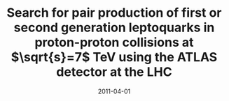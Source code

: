 ---
title: "Search for pair production of first or second generation leptoquarks in proton-proton collisions at $\\sqrt{s}=7$ TeV using the ATLAS detector at the LHC"
date: 2011-04-01
venue: Phys. Rev. D 83 (2011) 112006
link: https://doi.org/10.1103/PhysRevD.83.112006
inspire_id: 897002
authors: ATLAS Collaboration
bibtex: '@article{ATLAS:2011atv,\n archiveprefix = {arXiv},\n author = {},\n collaboration = {ATLAS},\n doi = {10.1103/PhysRevD.83.112006},\n eprint = {1104.4481},\n journal = {Phys. Rev. D},\n pages = {112006},\n primaryclass = {hep-ex},\n reportnumber = {CERN-PH-EP-2011-050},\n title = {{Search for pair production of first or second generation leptoquarks in proton-proton collisions at $\\sqrt{s}=7$ TeV using the ATLAS detector at the LHC}},\n volume = {83},\n year = {2011}\n}\n'
---